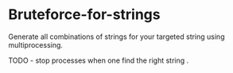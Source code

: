 # Bruteforce-for-strings
Generate all combinations of strings for your targeted string using multiprocessing.

TODO - stop processes when one find the right string .
